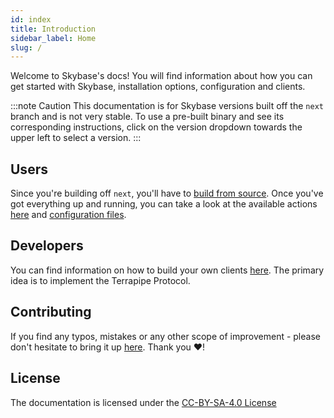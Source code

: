 ```yaml
---
id: index
title: Introduction
sidebar_label: Home
slug: /
---
```

Welcome to Skybase's docs! You will find information about how you can get started with Skybase, installation options, configuration and clients.

:::note Caution
This documentation is for Skybase versions built off the `next` branch and is not very stable. To use a pre-built binary and see its corresponding instructions, click on the version dropdown towards the upper left to select a version.
:::

## Users

Since you're building off `next`, you'll have to [build from source](building-from-source). Once you've got everything up and running, you can take a look at the available actions [here](actions/overview) and [configuration files](config-files).

## Developers	

You can find information on how to build your own clients [here](Protocol/terrapipe). The primary idea is to implement the Terrapipe Protocol.

## Contributing

If you find any typos, mistakes or any other scope of improvement - please don't hesitate to bring it up [here](https://github.com/skybasedb/docs/issues). Thank you ❤️!

## License

The documentation is licensed under the [CC-BY-SA-4.0 License](https://github.com/skybasedb/docs/tree/master/LICENSE)